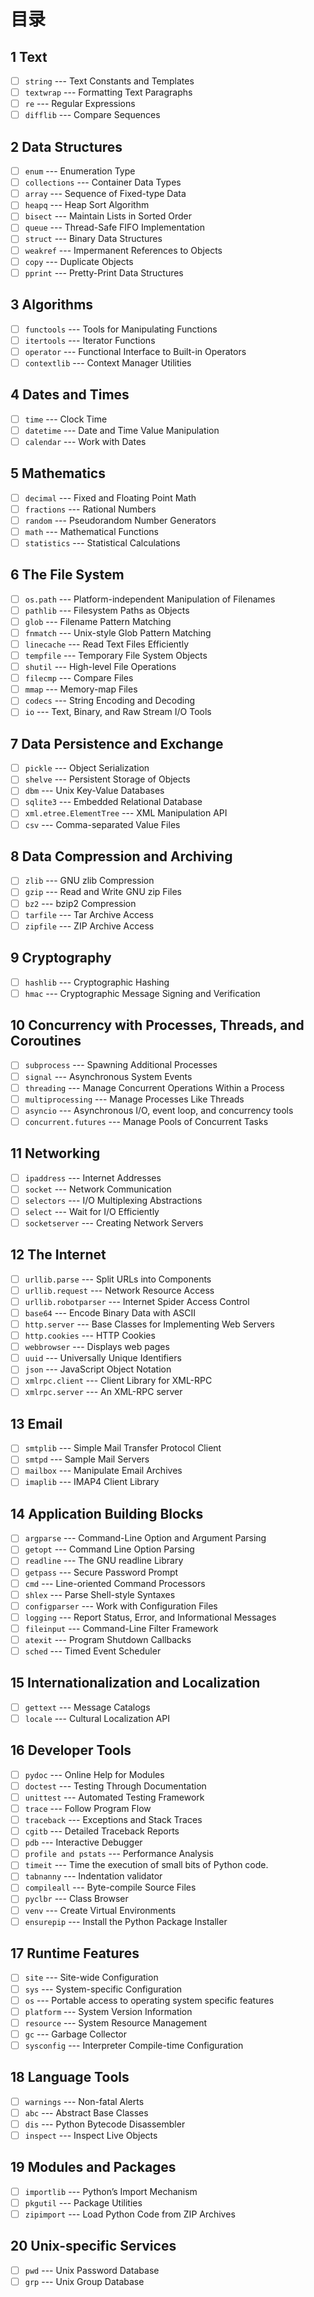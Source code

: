 # 目录

## 1 Text
- [ ] `string`        ---               Text Constants and Templates
- [ ] `textwrap`        ---                Formatting Text Paragraphs
- [ ] `re`        ---                Regular Expressions
- [ ] `difflib`        ---                Compare Sequences
##  2 Data Structures
- [ ] `enum`        ---                   Enumeration Type
- [ ] `collections`        ---                Container Data Types
- [ ] `array`        ---                Sequence of Fixed-type Data
- [ ] `heapq`        ---                  Heap Sort Algorithm
- [ ] `bisect`        ---                Maintain Lists in Sorted Order
- [ ] `queue`        ---                Thread-Safe FIFO Implementation
- [ ] `struct`        ---                Binary Data Structures
- [ ] `weakref`        ---                Impermanent References to Objects
- [ ] `copy`        ---                Duplicate Objects
- [ ] `pprint`        ---                Pretty-Print Data Structures
##  3 Algorithms
- [ ] `functools`        ---                Tools for Manipulating Functions
- [ ] `itertools`        ---                Iterator Functions
- [ ] `operator`        ---                Functional Interface to Built-in Operators
- [ ] `contextlib`        ---                Context Manager Utilities
##  4 Dates and Times
- [ ] `time`        ---                Clock Time
- [ ] `datetime`        ---                Date and Time Value Manipulation
- [ ] `calendar`        ---                Work with Dates
##  5 Mathematics
- [ ] `decimal`        ---                Fixed and Floating Point Math
- [ ] `fractions`        ---                Rational Numbers
- [ ] `random`        ---                Pseudorandom Number Generators
- [ ] `math`        ---                Mathematical Functions
- [ ] `statistics`        ---                Statistical Calculations
##  6 The File System
- [ ] `os.path`        ---                Platform-independent Manipulation of Filenames
- [ ] `pathlib`        ---                Filesystem Paths as Objects
- [ ] `glob`        ---                Filename Pattern Matching
- [ ] `fnmatch`        ---                Unix-style Glob Pattern Matching
- [ ] `linecache`        ---                Read Text Files Efficiently
- [ ] `tempfile`        ---                Temporary File System Objects
- [ ] `shutil`        ---                High-level File Operations
- [ ] `filecmp`        ---                Compare Files
- [ ] `mmap`        ---                Memory-map Files
- [ ] `codecs`        ---                String Encoding and Decoding
- [ ] `io`        ---                Text, Binary, and Raw Stream I/O Tools
##  7 Data Persistence and Exchange
- [ ] `pickle`        ---                Object Serialization
- [ ] `shelve`        ---                Persistent Storage of Objects
- [ ] `dbm`        ---                Unix Key-Value Databases
- [ ] `sqlite3`        ---                Embedded Relational Database
- [ ] `xml.etree.ElementTree`        ---               XML Manipulation API
- [ ] `csv`        ---                Comma-separated Value Files
##  8 Data Compression and Archiving
- [ ] `zlib`        ---                GNU zlib Compression
- [ ] `gzip`        ---                Read and Write GNU zip Files
- [ ] `bz2`        ---                bzip2 Compression
- [ ] `tarfile`        ---                Tar Archive Access
- [ ] `zipfile`        ---                ZIP Archive Access
##  9 Cryptography
- [ ] `hashlib`        ---                Cryptographic Hashing
- [ ] `hmac`        ---                Cryptographic Message Signing and Verification
##  10 Concurrency with Processes, Threads, and Coroutines
- [ ] `subprocess`        ---                Spawning Additional Processes
- [ ] `signal`        ---                Asynchronous System Events
- [ ] `threading`        ---                Manage Concurrent Operations Within a Process
- [ ] `multiprocessing`        ---                Manage Processes Like Threads
- [ ] `asyncio`        ---                Asynchronous I/O, event loop, and concurrency tools
- [ ] `concurrent.futures`        ---                Manage Pools of Concurrent Tasks
##  11 Networking
- [ ] `ipaddress`        ---                Internet Addresses
- [ ] `socket`        ---                Network Communication
- [ ] `selectors`        ---                I/O Multiplexing Abstractions
- [ ] `select`        ---                Wait for I/O Efficiently
- [ ] `socketserver`        ---                Creating Network Servers
##  12 The Internet
- [ ] `urllib.parse`        ---                Split URLs into Components
- [ ] `urllib.request`        ---                Network Resource Access
- [ ] `urllib.robotparser`        ---                Internet Spider Access Control
- [ ] `base64`        ---                Encode Binary Data with ASCII
- [ ] `http.server`        ---                Base Classes for Implementing Web Servers
- [ ] `http.cookies`        ---                HTTP Cookies
- [ ] `webbrowser`        ---                Displays web pages
- [ ] `uuid`        ---                Universally Unique Identifiers
- [ ] `json`        ---                JavaScript Object Notation
- [ ] `xmlrpc.client`        ---                Client Library for XML-RPC
- [ ] `xmlrpc.server`        ---                An XML-RPC server
##  13 Email
- [ ] `smtplib`        ---                Simple Mail Transfer Protocol Client
- [ ] `smtpd`        ---                Sample Mail Servers
- [ ] `mailbox`        ---                Manipulate Email Archives
- [ ] `imaplib`        ---                IMAP4 Client Library
##  14 Application Building Blocks
- [ ] `argparse`        ---                Command-Line Option and Argument Parsing
- [ ] `getopt`        ---                Command Line Option Parsing
- [ ] `readline`        ---                The GNU readline Library
- [ ] `getpass`        ---                Secure Password Prompt
- [ ] `cmd`        ---                Line-oriented Command Processors
- [ ] `shlex`        ---                Parse Shell-style Syntaxes
- [ ] `configparser`        ---                Work with Configuration Files
- [ ] `logging`        ---                Report Status, Error, and Informational Messages
- [ ] `fileinput`        ---                Command-Line Filter Framework
- [ ] `atexit`        ---                Program Shutdown Callbacks
- [ ] `sched`        ---                Timed Event Scheduler
##  15 Internationalization and Localization
- [ ] `gettext`        ---                Message Catalogs
- [ ] `locale`        ---                Cultural Localization API
##  16 Developer Tools
- [ ] `pydoc`        ---                Online Help for Modules
- [ ] `doctest`        ---                Testing Through Documentation
- [ ] `unittest`        ---                Automated Testing Framework
- [ ] `trace`        ---                Follow Program Flow
- [ ] `traceback`        ---                Exceptions and Stack Traces
- [ ] `cgitb`        ---                Detailed Traceback Reports
- [ ] `pdb`        ---                Interactive Debugger
- [ ] `profile and pstats`        ---                Performance Analysis
- [ ] `timeit`        ---                Time the execution of small bits of Python code.
- [ ] `tabnanny`        ---                Indentation validator
- [ ] `compileall`        ---                Byte-compile Source Files
- [ ] `pyclbr`        ---                Class Browser
- [ ] `venv`        ---                Create Virtual Environments
- [ ] `ensurepip`        ---                Install the Python Package Installer
##  17 Runtime Features
- [ ] `site`        ---                Site-wide Configuration
- [ ] `sys`        ---                System-specific Configuration
- [ ] `os`        ---                Portable access to operating system specific features
- [ ] `platform`        ---                System Version Information
- [ ] `resource`        ---                System Resource Management
- [ ] `gc`        ---                Garbage Collector
- [ ] `sysconfig`        ---                Interpreter Compile-time Configuration
##  18 Language Tools
- [ ] `warnings`        ---                Non-fatal Alerts
- [ ] `abc`        ---                Abstract Base Classes
- [ ] `dis`        ---                Python Bytecode Disassembler
- [ ] `inspect`        ---                Inspect Live Objects
##  19 Modules and Packages
- [ ] `importlib`        ---                Python’s Import Mechanism
- [ ] `pkgutil`        ---                Package Utilities
- [ ] `zipimport`        ---                Load Python Code from ZIP Archives
##  20 Unix-specific Services
- [ ] `pwd`        ---                Unix Password Database
- [ ] `grp`        ---                Unix Group Database
